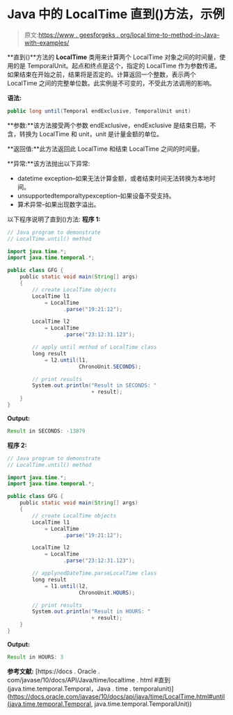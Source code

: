 # Java 中的 LocalTime 直到()方法，示例

> 原文:[https://www . geesforgeks . org/local time-to-method-in-Java-with-examples/](https://www.geeksforgeeks.org/localtime-until-method-in-java-with-examples/)

**直到()**方法的 **LocalTime** 类用来计算两个 LocalTime 对象之间的时间量，使用的是 TemporalUnit。起点和终点是这个，指定的 LocalTime 作为参数传递。如果结束在开始之前，结果将是否定的。计算返回一个整数，表示两个 LocalTime 之间的完整单位数。此实例是不可变的，不受此方法调用的影响。

**语法:**

```java
public long until(Temporal endExclusive, TemporalUnit unit)

```

**参数:**该方法接受两个参数 endExclusive，endExclusive 是结束日期，不含，转换为 LocalTime 和 unit，unit 是计量金额的单位。

**返回值:**此方法返回此 LocalTime 和结束 LocalTime 之间的时间量。

**异常:**该方法抛出以下异常:

*   datetime exception–如果无法计算金额，或者结束时间无法转换为本地时间。
*   unsupportedtemporaltypexception–如果设备不受支持。
*   算术异常–如果出现数字溢出。

以下程序说明了直到()方法:
**程序 1:**

```java
// Java program to demonstrate
// LocalTime.until() method

import java.time.*;
import java.time.temporal.*;

public class GFG {
    public static void main(String[] args)
    {
        // create LocalTime objects
        LocalTime l1
            = LocalTime
                  .parse("19:21:12");

        LocalTime l2
            = LocalTime
                  .parse("23:12:31.123");

        // apply until method of LocalTime class
        long result
            = l2.until(l1,
                       ChronoUnit.SECONDS);

        // print results
        System.out.println("Result in SECONDS: "
                           + result);
    }
}
```

**Output:**

```java
Result in SECONDS: -13879

```

**程序 2:**

```java
// Java program to demonstrate
// LocalTime.until() method

import java.time.*;
import java.time.temporal.*;

public class GFG {
    public static void main(String[] args)
    {
        // create LocalTime objects
        LocalTime l1
            = LocalTime
                  .parse("19:21:12");

        LocalTime l2
            = LocalTime
                  .parse("23:12:31.123");

        // applynedDateTime.parseLocalTime class
        long result
            = l1.until(l2,
                       ChronoUnit.HOURS);

        // print results
        System.out.println("Result in HOURS: "
                           + result);
    }
}
```

**Output:**

```java
Result in HOURS: 3

```

**参考文献:**
[https://docs . Oracle . com/javase/10/docs/API/Java/time/localtime . html #直到(java.time.temporal.Temporal，Java . time . temporalunit)](https://docs.oracle.com/javase/10/docs/api/java/time/LocalTime.html#until(java.time.temporal.Temporal, java.time.temporal.TemporalUnit))